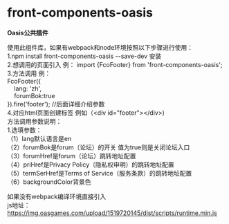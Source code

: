 # front-components-oasis
**Oasis公共插件**


使用此组件库，如果有webpack和node环境按照以下步骤进行使用：  
1.npm install front-components-oasis --save-dev   安装  
2.想调用的页面引入  例： import {FcoFooter} from 'front-components-oasis';  
3.方法调用 例：  
FcoFooter({   
&nbsp;&nbsp;&nbsp;&nbsp;lang: 'zh',  
&nbsp;&nbsp;&nbsp;&nbsp;forumBok:true   
}).fire('footer'); \/\/后面详细介绍参数  
4.对应html页面创建标签 例如（\<div id="footer"\>\</div\>)  
方法调用参数说明：    
1.选填参数：  
        （1）lang默认语言是en  
        （2）forumBok是forum（论坛）的开关 值为true则是关闭论坛入口  
        （3）forumHref是forum（论坛）跳转地址配置  
        （4）priHref是Privacy Policy（隐私权申明）的跳转地址配置  
        （5）termSerHref是Terms of Service（服务条款）的跳转地址配置  
        （6）backgroundColor背景色  

如果没有webpack编译环境直接引入  
js地址：https://img.oasgames.com/upload/1519720145/dist/scripts/runtime.min.js
